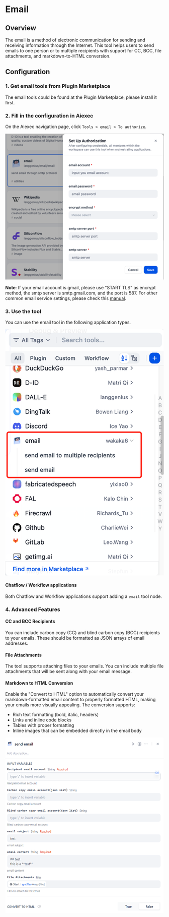 # Email

## Overview

The email is a method of electronic communication for sending and receiving information through the Internet. This tool helps users to send emails to one person or to multiple recipients with support for CC, BCC, file attachments, and markdown-to-HTML conversion.

## Configuration

### 1. Get email tools from Plugin Marketplace

The email tools could be found at the Plugin Marketplace, please install it first.

### 2. Fill in the configuration in Aiexec

On the Aiexec navigation page, click `Tools > email > To authorize`.

![](./_assets/email_1.PNG)

**Note**: If your email account is gmail, please use "START TLS" as encrypt method, the smtp server is smtp.gmail.com, and the port is 587. For other common email service settings, please check this [manual](https://docs.mattermost.com/configure/smtp-email.html#sample-smtp-settings).

### 3. Use the tool

You can use the email tool in the following application types.

![](./_assets/email_2.PNG)

#### Chatflow / Workflow applications
Both Chatflow and Workflow applications support adding a `email` tool node.

### 4. Advanced Features

#### CC and BCC Recipients
You can include carbon copy (CC) and blind carbon copy (BCC) recipients to your emails. These should be formatted as JSON arrays of email addresses.

#### File Attachments
The tool supports attaching files to your emails. You can include multiple file attachments that will be sent along with your email message.

#### Markdown to HTML Conversion
Enable the "Convert to HTML" option to automatically convert your markdown-formatted email content to properly formatted HTML, making your emails more visually appealing. The conversion supports:

- Rich text formatting (bold, italic, headers)
- Links and inline code blocks
- Tables with proper formatting
- Inline images that can be embedded directly in the email body

![](./_assets/email_3.PNG)
